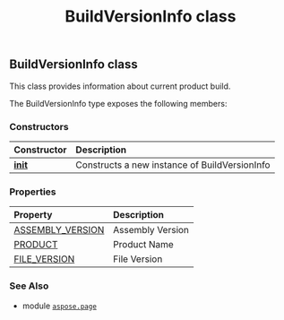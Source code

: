 ﻿---
title: BuildVersionInfo class
second_title: Aspose.Page for Python via .NET API References
description: 
type: docs
weight: 10
url: /python-net/aspose.page/buildversioninfo/
is_root: false
---

## BuildVersionInfo class

This class provides information about current product build.



The BuildVersionInfo type exposes the following members:

### Constructors
| Constructor | Description |
| :- | :- |
| [__init__](/page/python-net/aspose.page/buildversioninfo/__init__/#) | Constructs a new instance of BuildVersionInfo |


### Properties
| Property | Description |
| :- | :- |
| [ASSEMBLY_VERSION](/page/python-net/aspose.page/buildversioninfo/assembly_version) | Assembly Version |
| [PRODUCT](/page/python-net/aspose.page/buildversioninfo/product) | Product Name |
| [FILE_VERSION](/page/python-net/aspose.page/buildversioninfo/file_version) | File Version |



### See Also
* module [`aspose.page`](..)
